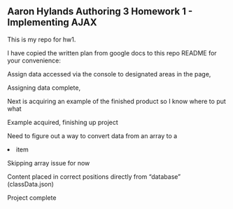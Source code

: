 ## Aaron Hylands Authoring 3 Homework 1 - Implementing AJAX
This is my repo for hw1. 

I have copied the written plan from google docs to this repo README for your convenience:


Assign data accessed via the console to designated areas in the page,

Assigning data complete,

Next is acquiring an example of the finished product so I know where to put what

Example acquired, finishing up project

Need to figure out a way to convert data from an array to a <li> item

Skipping array issue for now

Content placed in correct positions directly from “database” (classData.json)

Project complete


